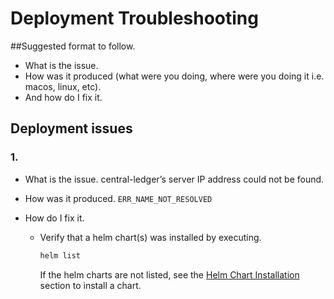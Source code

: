 # Deployment Troubleshooting

##Suggested format to follow.
- What is the issue.
- How was it produced (what were you doing, where were you doing it i.e. macos, linux, etc).
- And how do I fix it.

## Deployment issues

### 1.

- What is the issue.
central-ledger’s server IP address could not be found.

- How was it produced.
  `ERR_NAME_NOT_RESOLVED`
    
- How do I fix it.    
  * Verify that a helm chart(s) was installed by executing. 
      ```bash
      helm list
      ```

    If the helm charts are not listed, see the [Helm Chart Installation](README.md#4-helm) section to install a chart.
